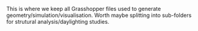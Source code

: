 This is where we keep all Grasshopper files used to generate geometry/simulation/visualisation. Worth maybe splitting into sub-folders for strutural analysis/daylighting studies.
